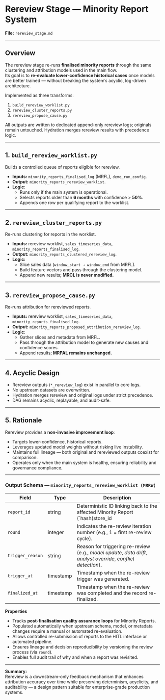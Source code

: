 # Rereview Stage — Minority Report System  
**File:** `rereview_stage.md`  

---

## Overview  
The rereview stage re-runs **finalised minority reports** through the same clustering and attribution models used in the main flow.  
Its goal is to **re-evaluate lower-confidence historical cases** once models are better trained — without breaking the system’s acyclic, log-driven architecture.  

Implemented as three transforms:  
1. `build_rereview_worklist.py`  
2. `rereview_cluster_reports.py`  
3. `rereview_propose_cause.py`  

All outputs are written to dedicated append-only rereview logs; originals remain untouched. Hydration merges rereview results with precedence logic.

---

## 1. `build_rereview_worklist.py`  
Builds a controlled queue of reports eligible for rereview.  

- **Inputs:** `minority_reports_finalised_log` (MRFL), `demo_run_config`.  
- **Output:** `minority_reports_rereview_worklist`.  
- **Logic:**  
  - Runs only if the main system is operational.  
  - Selects reports older than **6 months** with confidence > **50%**.  
  - Appends one row per qualifying report to the worklist.  

---

## 2. `rereview_cluster_reports.py`  
Re-runs clustering for reports in the worklist.  

- **Inputs:** rereview worklist, `sales_timeseries_data`, `minority_reports_finalised_log`.  
- **Output:** `minority_reports_clustered_rereview_log`.  
- **Logic:**  
  - Slice sales data (`window_start → window_end` from MRFL).  
  - Build feature vectors and pass through the clustering model.  
  - Append new results; **MRCL is never modified.**  

---

## 3. `rereview_propose_cause.py`  
Re-runs attribution for rereviewed reports.  

- **Inputs:** rereview worklist, `sales_timeseries_data`, `minority_reports_finalised_log`.  
- **Output:** `minority_reports_proposed_attribution_rereview_log`.  
- **Logic:**  
  - Gather slices and metadata from MRFL.  
  - Pass through the attribution model to generate new causes and confidence scores.  
  - Append results; **MRPAL remains unchanged.**  

---

## 4. Acyclic Design  
- Rereview outputs (`*_rereview_log`) exist in parallel to core logs.  
- No upstream datasets are overwritten.  
- Hydration merges rereview and original logs under strict precedence.  
- DAG remains acyclic, replayable, and audit-safe.  

---

## 5. Rationale  
Rereview provides a **non-invasive improvement loop**:  
- Targets lower-confidence, historical reports.  
- Leverages updated model weights without risking live instability.  
- Maintains full lineage — both original and rereviewed outputs coexist for comparison.  
- Operates only when the main system is healthy, ensuring reliability and governance compliance.

---

### Output Schema — `minority_reports_rereview_worklist (MRRW)`

| Field | Type | Description |
|--------|------|-------------|
| `report_id` | string | Deterministic ID linking back to the affected Minority Report (`hash(store_id || first_detected_from)`). |
| `round` | integer | Indicates the re-review iteration number (e.g., 1 = first re-review cycle). |
| `trigger_reason` | string | Reason for triggering re-review (e.g., *model update*, *data drift*, *analyst override*, *conflict detection*). |
| `trigger_at` | timestamp | Timestamp when the re-review trigger was generated. |
| `finalized_at` | timestamp | Timestamp when the re-review was completed and the record re-finalized. |

**Properties**
- Tracks **post-finalisation quality assurance loops** for Minority Reports.  
- Populated automatically when upstream schema, model, or metadata changes require a manual or automated re-evaluation.  
- Allows controlled re-submission of reports to the HITL interface or automated pipeline.  
- Ensures lineage and decision reproducibility by versioning the review process (via `round`).  
- Enables full audit trail of why and when a report was revisited.

---

**Summary:**  
Rereview is a downstream-only feedback mechanism that enhances attribution accuracy over time while preserving determinism, acyclicity, and auditability — a design pattern suitable for enterprise-grade production systems.
